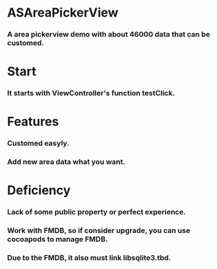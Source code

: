 # ASAreaPickerView
### A area pickerview demo with about 46000 data that can be customed.

# Start
### It starts with ViewController's function testClick.

# Features
### Customed easyly.
### Add new area data what you want.

# Deficiency
### Lack of some public property or perfect experience.
### Work with FMDB, so if consider upgrade, you can use cocoapods to manage FMDB.
### Due to the FMDB, it also must link libsqlite3.tbd.

